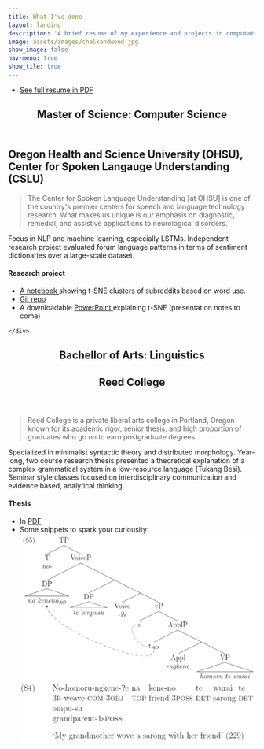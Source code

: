 ```yaml
---
title: What I've done
layout: landing
description: 'A brief resume of my experience and projects in computation and linguistics'
image: assets/images/chalkandwood.jpg
show_image: false
nav-menu: true
show_tile: true
---
```

<section id="Buttons">
	<div class="inner">
		<ul class="actions">
			<li><a href="Data/Chalkley_Resume.pdf" class="button"> See full resume in PDF</a></li>
		</ul>
	</div>
</section>

<!-- Main -->
<div id="main">

<section id="MSCS">
	<div class="inner">
		<header class="major">
			<h1>Master of Science: Computer Science</h1>
		</header>
			<!-- <span class="image left"><img src="assets/images/ohsutorch.jpg" alt="" /></span>-->
			<h2>Oregon Health and Science University (OHSU), Center for Spoken Langauge Understanding (CSLU)</h2>
		<blockquote class="ludwig"> The Center for Spoken Language Understanding [at OHSU] is one of the country's premier centers for speech and language technology research. What makes us unique is our emphasis on diagnostic, remedial, and assistive applications to neurological disorders.</blockquote>
		<p>
		    Focus in NLP and machine learning, especially LSTMs. Independent research project evaluated forum language patterns in terms of sentiment dictionaries over a large-scale dataset. 
		</p>
		<h4>Research project</h4>
		<ul>
			<li> <a href="/Data/t-SNE_Examples.html"> A notebook </a> showing t-SNE clusters of subreddits based on word use.</li>
			<li> <a href= "https://www.github.com/kchalk/RedditProject"> Git repo </a> </li>
			<li> A downloadable <a href= "Data/FinalTsnePres.pptx">  PowerPoint </a> explaining t-SNE (presentation notes to come) </li>
		</ul>
		
	</div>
</section>


<section id="BALing">
	<div class="inner">
		<header class="major">
			<h1>Bachellor of Arts: Linguistics</h1>
			<!--<span class="image right"><img src="assets/images/reedgriffin.png" alt="" /></span>-->
			<h2>Reed College</h2>
		</header>
		<blockquote class="ludwig"> Reed College is a private liberal arts college in Portland, Oregon known for its academic rigor, senior thesis, and high proportion of graduates who go on to earn postgraduate degrees. </blockquote>
		<p>
		Specialized in minimalist syntactic theory and distributed morphology. Year-long, two course research thesis presented a theoretical explanation of a complex grammatical system in a low-resource language (Tukang Besi). Seminar style classes focused on interdisciplinary communication and evidence based, analytical thinking. 
		</p>
		<h4>Thesis</h4>
		<ul>
			<li> In <a href="/Data/AppliedAsymmetries.pdf"> PDF</a></li>
			<li> Some snippets to spark your curiousity:
			<img src="./Data/85tree.PNG" alt="Syntax tree for 'Nohomorungkene?e na keneno te wurai te'" width="500"/> 
			<img src="./Data/84gloss.PNG" alt="Gloss for 'Nohomorungkene?e na keneno te wurai te''" width="500"/>
			</li>
		</ul>
	</div>
</section>

<!-- Two 
<section id="two" class="spotlights">
	<section>
		<div class="content">
			<div class="inner">
				<header class="major">
					<h3>Orci maecenas</h3>
				</header>
				<p>Nullam et orci eu lorem consequat tincidunt vivamus et sagittis magna sed nunc rhoncus condimentum sem. In efficitur ligula tate urna. Maecenas massa sed magna lacinia magna pellentesque lorem ipsum dolor. Nullam et orci eu lorem consequat tincidunt. Vivamus et sagittis tempus.</p>
				<ul class="actions">
					<li><a href="generic.html" class="button">Learn more</a></li>
				</ul>
			</div>
		</div>
	</section>
</section>
-->

</div>
